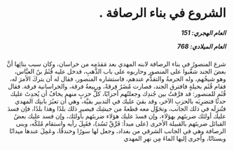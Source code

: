 <h1 dir="rtl">الشروع في بناء الرصافة .</h1>

<h5 dir="rtl">العام الهجري:  151

العام الميلادي: 768

</h5>

<p dir="rtl">شرع المنصورُ في بناء الرصافة لابنه المهدي بعد مَقدَمِه من خراسان، وكان سبب بنائِها أنَّ بعضَ الجند شغَّبوا على المنصور وحاربوه على باب الذَّهبِ، فدخل عليه قُثَمُ بنُ العبَّاس، وهو شيخُهم، وله الحرمةُ والتقدُّم عندهم، فاستشاره المنصور، فقال له أن يتركَ الأمرَ له، فقام قُثَم بحيلةٍ فافترق الجند، فصارت مُضَرُ فِرقةً، وربيعةُ فرقة، والخراسانية فرقة. فقال قُثَم للمنصور: قد فرَّقتُ بين جُندِك وجعلتُهم أحزابًا، كلُّ حزبٍ منهم يخافُ أن يُحدِثَ عليك حدثًا فتضرِبَه بالحزبِ الآخر، وقد بقيَ عليك في التدبير بقيَّة، وهي أن تعبُرَ بابنِك المهدي فتُنزِلَه في ذلك الجانب، وتحَوِّل معه قطعةً من جيشِك فيصير ذلك بلدًا وهذا بلدًا، فإن فسدَ عليك أولئك ضربتَهم بهؤلاء، وإن فسدَ عليك هؤلاء ضربتَهم بأولئك، وإن فسد عليك بعضُ القبائل ضربتَهم بالقبيلة الأخرى (على مبدأ: فَرِّقْ تَسُد)، فقَبِلَ رأيه واستقام مُلكُه، وبنى الرصافة وهي في الجانب الشرقي من بغداد، وجعل لها سورًا وخندقًا، وعَمِلَ عندها ميدانًا وبستانًا، وأجرى إليها الماءَ مِن نهرِ المهدي</p></br>
